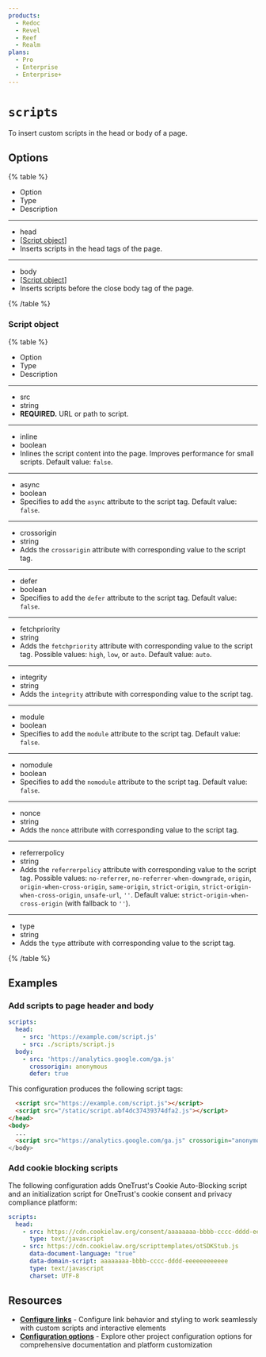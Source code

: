 ```yaml
---
products:
  - Redoc
  - Revel
  - Reef
  - Realm
plans:
  - Pro
  - Enterprise
  - Enterprise+
---
```

# `scripts`

To insert custom scripts in the head or body of a page.

## Options

{% table %}

- Option
- Type
- Description

---

- head
- [[Script object](#script-object)]
- Inserts scripts in the head tags of the page.

---

- body
- [[Script object](#script-object)]
- Inserts scripts before the close body tag of the page.

{% /table %}

### Script object

{% table %}

- Option
- Type
- Description

---

- src
- string
- **REQUIRED.**
  URL or path to script.

---

- inline
- boolean
- Inlines the script content into the page. Improves performance for small scripts.
  Default value: `false`.

---

- async
- boolean
- Specifies to add the `async` attribute to the script tag.
  Default value: `false`.

---

- crossorigin
- string
- Adds the `crossorigin` attribute with corresponding value to the script tag.

---

- defer
- boolean
- Specifies to add the `defer` attribute to the script tag.
  Default value: `false`.

---

- fetchpriority
- string
- Adds the `fetchpriority` attribute with corresponding value to the script tag.
  Possible values: `high`, `low`, or `auto`.
  Default value: `auto`.

---

- integrity
- string
- Adds the `integrity` attribute with corresponding value to the script tag.

---

- module
- boolean
- Specifies to add the `module` attribute to the script tag.
  Default value: `false`.

---

- nomodule
- boolean
- Specifies to add the `nomodule` attribute to the script tag.
  Default value: `false`.

---

- nonce
- string
- Adds the `nonce` attribute with corresponding value to the script tag.

---

- referrerpolicy
- string
- Adds the `referrerpolicy` attribute with corresponding value to the script tag.
  Possible values: `no-referrer`, `no-referrer-when-downgrade`, `origin`, `origin-when-cross-origin`, `same-origin`, `strict-origin`, `strict-origin-when-cross-origin`, `unsafe-url`, `''`.
  Default value: `strict-origin-when-cross-origin` (with fallback to `''`).

---

- type
- string
- Adds the `type` attribute with corresponding value to the script tag.

{% /table %}

## Examples

### Add scripts to page header and body

```yaml
scripts:
  head:
    - src: 'https://example.com/script.js'
    - src: ./scripts/script.js
  body:
    - src: 'https://analytics.google.com/ga.js'
      crossorigin: anonymous
      defer: true
```

This configuration produces the following script tags:

```html
  <script src="https://example.com/script.js"></script>
  <script src="/static/script.abf4dc37439374dfa2.js"></script>
</head>
<body>
  ...
  <script src="https://analytics.google.com/ga.js" crossorigin="anonymous" defer>
</body>
```

### Add cookie blocking scripts

The following configuration adds OneTrust's Cookie Auto-Blocking script and an initialization script for OneTrust's cookie consent and privacy compliance platform:

```yaml {% title="redocly.yaml" %}
scripts:
  head:
    - src: https://cdn.cookielaw.org/consent/aaaaaaaa-bbbb-cccc-dddd-eeeeeeeeeeee/OtAutoBlock.js
      type: text/javascript
    - src: https://cdn.cookielaw.org/scripttemplates/otSDKStub.js
      data-document-language: "true"
      data-domain-script: aaaaaaaa-bbbb-cccc-dddd-eeeeeeeeeeee
      type: text/javascript
      charset: UTF-8
```

## Resources

- **[Configure links](./links.md)** - Configure link behavior and styling to work seamlessly with custom scripts and interactive elements
- **[Configuration options](./index.md)** - Explore other project configuration options for comprehensive documentation and platform customization